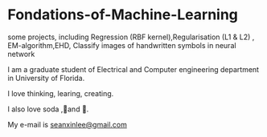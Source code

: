 # Fondations-of-Machine-Learning
some projects, including Regression (RBF kernel),Regularisation (L1 &amp; L2) , EM-algorithm,EHD, Classify images of handwritten symbols in neural network

I am a graduate student of Electrical and Computer engineering department in University of Florida.

I love thinking, learing, creating. 

I also love soda ,🎼and 💃.

My e-mail is seanxinlee@gmail.com
